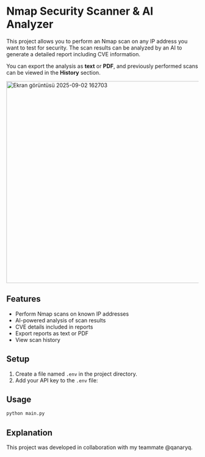 # Nmap Security Scanner & AI Analyzer

This project allows you to perform an Nmap scan on any IP address you want to test for security. The scan results can be analyzed by an AI to generate a detailed report including CVE information.  

You can export the analysis as **text** or **PDF**, and previously performed scans can be viewed in the **History** section.

<img width="674" height="528" alt="Ekran görüntüsü 2025-09-02 162703" src="https://github.com/user-attachments/assets/479ac956-bf3e-40d1-964d-90f3eab3441b" />

## Features
- Perform Nmap scans on known IP addresses
- AI-powered analysis of scan results
- CVE details included in reports
- Export reports as text or PDF
- View scan history

## Setup
1. Create a file named `.env` in the project directory.
2. Add your API key to the `.env` file:

## Usage
```bash
python main.py
```
## Explanation
This project was developed in collaboration with my teammate @qanaryq.

